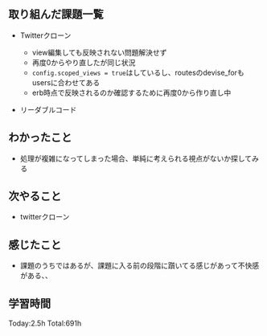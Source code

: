 ## 取り組んだ課題一覧
- Twitterクローン
  - view編集しても反映されない問題解決せず
  - 再度0からやり直したが同じ状況
  - `config.scoped_views = true`はしているし、routesのdevise_forもusersに合わせてある
  - erb時点で反映されるのか確認するために再度0から作り直し中

- リーダブルコード          

## わかったこと
- 処理が複雑になってしまった場合、単純に考えられる視点がないか探してみる

## 次やること
- twitterクローン　

## 感じたこと
- 課題のうちではあるが、課題に入る前の段階に躓いてる感じがあって不快感がある、、
  
## 学習時間
Today:2.5h
Total:691h